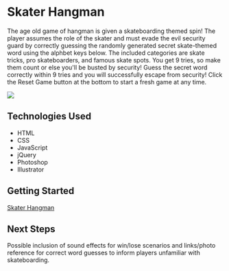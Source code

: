 # Skater Hangman

The age old game of hangman is given a skateboarding themed spin! The player assumes the role of the skater and must evade the evil security guard by correctly guessing the randomly generated secret skate-themed word using the alphbet keys below. The included categories are skate tricks, pro skateboarders, and famous skate spots. You get 9 tries, so make them count or else you'll be busted by security! Guess the secret word correctly within 9 tries and you will successfully escape from security! Click the Reset Game button at the bottom to start a fresh game at any time.

<img src="http://i.imgur.com/hCYTMAu.jpg">

## Technologies Used
* HTML
* CSS
* JavaScript
* jQuery
* Photoshop
* Illustrator

## Getting Started
[Skater Hangman](https://quocbdo.github.io/hangman/)

## Next Steps
Possible inclusion of sound effects for win/lose scenarios and links/photo reference for correct word guesses to inform players unfamiliar with skateboarding.